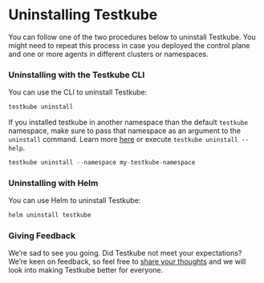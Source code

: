 # Uninstalling Testkube

You can follow one of the two procedures below to uninstall Testkube. You might need to repeat this process in case you deployed the control plane and one or more agents in different clusters or namespaces.

### Uninstalling with the Testkube CLI

You can use the CLI to uninstall Testkube:

```bash
testkube uninstall
```

If you installed testkube in another namespace than the default `testkube` namespace, make sure to pass that namespace as an argument to the `uninstall` command. Learn more [here](https://docs.testkube.io/cli/testkube_uninstall) or execute `testkube uninstall --help`.

```go
testkube uninstall --namespace my-testkube-namespace
```

### Uninstalling with Helm

You can use Helm to uninstall Testkube:

```bash
helm uninstall testkube
```

### Giving Feedback

We’re sad to see you going. Did Testkube not meet your expectations? We’re keen on feedback, so feel free to [share your thoughts][contact] and we will look into making Testkube better for everyone.

[contact]: https://testkubeworkspace.slack.com/ssb/redirect#/shared-invite/email

